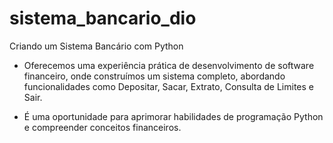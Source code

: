 # sistema_bancario_dio
Criando um Sistema Bancário com Python

- Oferecemos uma experiência prática de desenvolvimento de software financeiro, onde construímos um sistema completo, abordando funcionalidades como Depositar, Sacar, Extrato, Consulta de Limites e Sair. 

- É uma oportunidade para aprimorar habilidades de programação Python e compreender conceitos financeiros.
